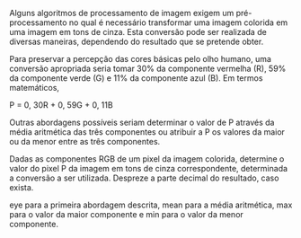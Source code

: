 Alguns algoritmos de processamento de imagem exigem um pré-processamento no qual é necessário transformar uma imagem colorida em uma imagem em tons de cinza. Esta conversão pode ser realizada de diversas maneiras, dependendo do resultado que se pretende obter.

Para preservar a percepção das cores básicas pelo olho humano, uma conversão apropriada seria tomar 30% da componente vermelha (R), 59% da componente verde (G) e 11% da componente azul (B). Em termos matemáticos,

P = 0, 30R + 0, 59G + 0, 11B

Outras abordagens possíveis seriam determinar o valor de P através da média aritmética das três componentes ou atribuir a P os valores da maior ou da menor entre as três componentes.

Dadas as componentes RGB de um pixel da imagem colorida, determine o valor do pixel P da imagem em tons de cinza correspondente, determinada a conversão a ser utilizada. Despreze a parte decimal do resultado, caso exista.

eye para a primeira abordagem descrita, mean para a média aritmética, max para o valor da maior componente e min para o valor da menor componente.


